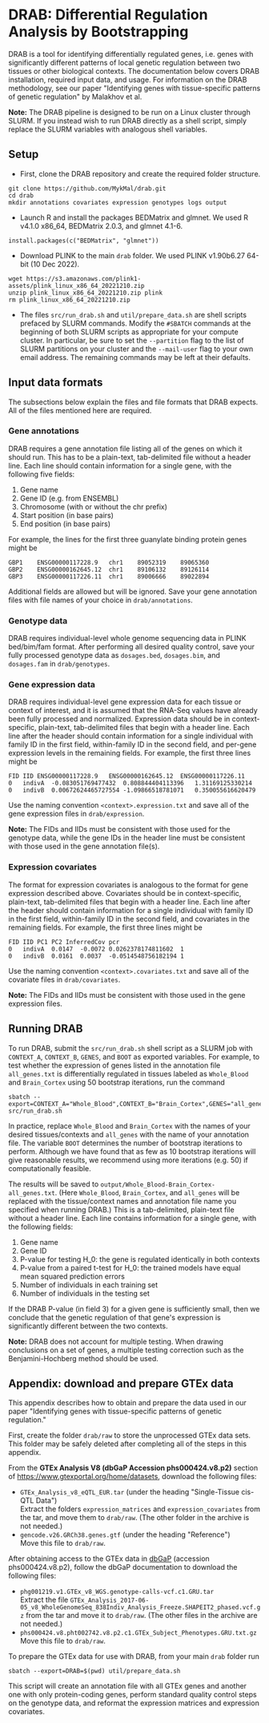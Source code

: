 # DRAB: Differential Regulation Analysis by Bootstrapping

DRAB is a tool for identifying differentially regulated genes, i.e. genes with significantly different patterns of local genetic regulation between two tissues or other biological contexts. The documentation below covers DRAB installation, required input data, and usage. For information on the DRAB methodology, see our paper "Identifying genes with tissue-specific patterns of genetic regulation" by Malakhov et al.

**Note:** The DRAB pipeline is designed to be run on a Linux cluster through SLURM. If you instead wish to run DRAB directly as a shell script, simply replace the SLURM variables with analogous shell variables.

## Setup

* First, clone the DRAB repository and create the required folder structure.
```
git clone https://github.com/MykMal/drab.git
cd drab
mkdir annotations covariates expression genotypes logs output
```
* Launch R and install the packages BEDMatrix and glmnet. We used R v4.1.0 x86_64, BEDMatrix 2.0.3, and glmnet 4.1-6.
```
install.packages(c("BEDMatrix", "glmnet"))
```
* Download PLINK to the main `drab` folder. We used PLINK v1.90b6.27 64-bit (10 Dec 2022).
```
wget https://s3.amazonaws.com/plink1-assets/plink_linux_x86_64_20221210.zip
unzip plink_linux_x86_64_20221210.zip plink
rm plink_linux_x86_64_20221210.zip
```
* The files `src/run_drab.sh` and `util/prepare_data.sh` are shell scripts prefaced by SLURM commands. Modify the `#SBATCH` commands at the beginning of both SLURM scripts as appropriate for your compute cluster. In particular, be sure to set the `--partition` flag to the list of SLURM partitions on your cluster and the `--mail-user` flag to your own email address. The remaining commands may be left at their defaults.

## Input data formats

The subsections below explain the files and file formats that DRAB expects. All of the files mentioned here are required.

### Gene annotations

DRAB requires a gene annotation file listing all of the genes on which it should run. This has to be a plain-text, tab-delimited file without a header line. Each line should contain information for a single gene, with the following five fields:

1. Gene name
2. Gene ID (e.g. from ENSEMBL)
3. Chromosome (with or without the chr prefix)
4. Start position (in base pairs)
5. End position (in base pairs)

For example, the lines for the first three guanylate binding protein genes might be
```
GBP1	ENSG00000117228.9	chr1	89052319	89065360
GBP2	ENSG00000162645.12	chr1	89106132	89126114
GBP3	ENSG00000117226.11	chr1	89006666	89022894
```
Additional fields are allowed but will be ignored. Save your gene annotation files with file names of your choice in `drab/annotations`.

### Genotype data

DRAB requires individual-level whole genome sequencing data in PLINK bed/bim/fam format. After performing all desired quality control, save your fully processed genotype data as `dosages.bed`, `dosages.bim`, and `dosages.fam` in `drab/genotypes`.

### Gene expression data

DRAB requires individual-level gene expression data for each tissue or context of interest, and it is assumed that the RNA-Seq values have already been fully processed and normalized. Expression data should be in context-specific, plain-text, tab-delimited files that begin with a header line. Each line after the header should contain information for a single individual with family ID in the first field, within-family ID in the second field, and per-gene expression levels in the remaining fields. For example, the first three lines might be
```
FID	IID	ENSG00000117228.9	ENSG00000162645.12	ENSG00000117226.11
0	indivA	-0.083051769477432	0.808844404113396	1.31169125330214
0	indivB	0.00672624465727554	-1.09866518781071	0.350055616620479
```
Use the naming convention `<context>.expression.txt` and save all of the gene expression files in `drab/expression`.

**Note:** The FIDs and IIDs must be consistent with those used for the genotype data, while the gene IDs in the header line must be consistent with those used in the gene annotation file(s).

### Expression covariates

The format for expression covariates is analogous to the format for gene expression described above. Covariates should be in context-specific, plain-text, tab-delimited files that begin with a header line. Each line after the header should contain information for a single individual with family ID in the first field, within-family ID in the second field, and covariates in the remaining fields. For example, the first three lines might be
```
FID	IID	PC1	PC2	InferredCov	pcr
0	indivA	0.0147	-0.0072	0.0262378174811602	1
0	indivB	0.0161	0.0037	-0.0514548756182194	1
```
Use the naming convention `<context>.covariates.txt` and save all of the covariate files in `drab/covariates`.

**Note:** The FIDs and IIDs must be consistent with those used in the gene expression files.

## Running DRAB

To run DRAB, submit the `src/run_drab.sh` shell script as a SLURM job with `CONTEXT_A`, `CONTEXT_B`, `GENES`, and `BOOT` as exported variables. For example, to test whether the expression of genes listed in the annotation file `all_genes.txt` is differentially regulated in tissues labeled as `Whole_Blood` and `Brain_Cortex` using 50 bootstrap iterations, run the command
```
sbatch --export=CONTEXT_A="Whole_Blood",CONTEXT_B="Brain_Cortex",GENES="all_genes",BOOT="50",DRAB=$(pwd) src/run_drab.sh
```
In practice, replace `Whole_Blood` and `Brain_Cortex` with the names of your desired tissues/contexts and `all_genes` with the name of your annotation file. The variable `BOOT` determines the number of bootstrap iterations to perform. Although we have found that as few as 10 bootstrap iterations will give reasonable results, we recommend using more iterations (e.g. 50) if computationally feasible.

The results will be saved to `output/Whole_Blood-Brain_Cortex-all_genes.txt`. (Here `Whole_Blood`, `Brain_Cortex`, and `all_genes` will be replaced with the tissue/context names and annotation file name you specified when running DRAB.) This is a tab-delimited, plain-text file without a header line. Each line contains information for a single gene, with the following fields:

1. Gene name
2. Gene ID
3. P-value for testing H_0: the gene is regulated identically in both contexts
4. P-value from a paired t-test for H_0: the trained models have equal mean squared prediction errors
5. Number of individuals in each training set
6. Number of individuals in the testing set

If the DRAB P-value (in field 3) for a given gene is sufficiently small, then we conclude that the genetic regulation of that gene's expression is significantly different between the two contexts.

**Note:** DRAB does not account for multiple testing. When drawing conclusions on a set of genes, a multiple testing correction such as the Benjamini-Hochberg method should be used.

## Appendix: download and prepare GTEx data

This appendix describes how to obtain and prepare the data used in our paper "Identifying genes with tissue-specific patterns of genetic regulation."

First, create the folder `drab/raw` to store the unprocessed GTEx data sets. This folder may be safely deleted after completing all of the steps in this appendix.

From the **GTEx Analysis V8 (dbGaP Accession phs000424.v8.p2)** section of https://www.gtexportal.org/home/datasets, download the following files:

* `GTEx_Analysis_v8_eQTL_EUR.tar` (under the heading "Single-Tissue cis-QTL Data")  
Extract the folders `expression_matrices` and `expression_covariates` from the tar, and move them to `drab/raw`. (The other folder in the archive is not needed.)
* `gencode.v26.GRCh38.genes.gtf` (under the heading "Reference")  
Move this file to `drab/raw`.

After obtaining access to the GTEx data in [dbGaP](https://www.ncbi.nlm.nih.gov/gap/) (accession phs000424.v8.p2), follow the dbGaP documentation to download the following files:

* `phg001219.v1.GTEx_v8_WGS.genotype-calls-vcf.c1.GRU.tar`  
Extract the file `GTEx_Analysis_2017-06-05_v8_WholeGenomeSeq_838Indiv_Analysis_Freeze.SHAPEIT2_phased.vcf.gz` from the tar and move it to `drab/raw`. (The other files in the archive are not needed.)
* `phs000424.v8.pht002742.v8.p2.c1.GTEx_Subject_Phenotypes.GRU.txt.gz`  
Move this file to `drab/raw`.

To prepare the GTEx data for use with DRAB, from your main `drab` folder run
```
sbatch --export=DRAB=$(pwd) util/prepare_data.sh
```
This script will create an annotation file with all GTEx genes and another one with only protein-coding genes, perform standard quality control steps on the genotype data, and reformat the expression matrices and expression covariates.

